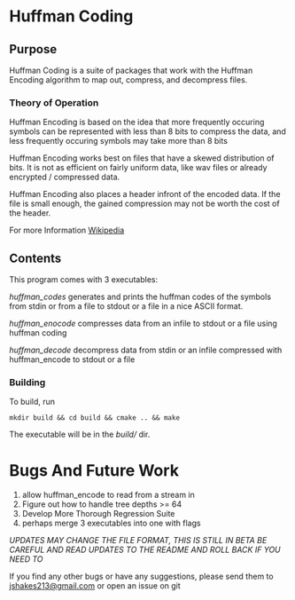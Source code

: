 # Huffman Coding

## Purpose

Huffman Coding is a suite of packages that work with
the Huffman Encoding algorithm to map out, compress,
and decompress files.

### Theory of Operation

Huffman Encoding is based on the idea that more
frequently occuring symbols can be represented with 
less than 8 bits to compress the data, and less 
frequently occuring symbols may take more than 8 bits

Huffman Encoding works best on files that have a skewed
distribution of bits. It is not as efficient on fairly uniform
data, like wav files or already encrypted / compressed data.

Huffman Encoding also places a header infront of the encoded
data. If the file is small enough, the gained compression
may not be worth the cost of the header.

For more Information [Wikipedia](https://en.wikipedia.org/wiki/Huffman_coding)

## Contents
This program comes with 3 executables:

*huffman\_codes*
generates and prints the huffman codes
of the symbols from stdin or from a file
to stdout or a file in a nice ASCII format.

*huffman\_enocode*
compresses data from an infile to stdout
or a file using huffman coding

*huffman\_decode*
decompress data from stdin or an infile
compressed with huffman\_encode to
stdout or a file

### Building
To build, run

    mkdir build && cd build && cmake .. && make

The executable will be in the *build/* dir.

# Bugs And Future Work

1. allow huffman\_encode to read from a stream in
2. Figure out how to handle tree depths >= 64
3. Develop More Thorough Regression Suite
4. perhaps merge 3 executables into one with flags

*UPDATES MAY CHANGE THE FILE FORMAT, THIS IS STILL IN BETA*
*BE CAREFUL AND READ UPDATES TO THE README AND ROLL BACK*
*IF YOU NEED TO*

If you find any other bugs or have any suggestions, please
send them to jshakes213@gmail.com or open an issue on git
